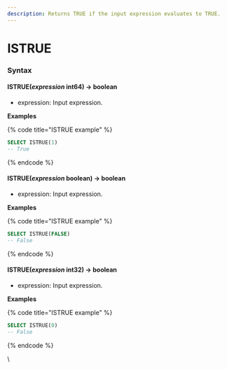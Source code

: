 ```yaml
---
description: Returns TRUE if the input expression evaluates to TRUE.
---
```


# ISTRUE

### Syntax <a href="#syntax" id="syntax"></a>

#### ISTRUE(_expression_ int64) → boolean <a href="#istrueexpression-int64--boolean" id="istrueexpression-int64--boolean"></a>

* expression: Input expression.

**Examples**

{% code title="ISTRUE example" %}
```sql
SELECT ISTRUE(1)
-- True
```
{% endcode %}

#### ISTRUE(_expression_ boolean) → boolean <a href="#istrueexpression-boolean--boolean" id="istrueexpression-boolean--boolean"></a>

* expression: Input expression.

**Examples**

{% code title="ISTRUE example" %}
```sql
SELECT ISTRUE(FALSE)
-- False
```
{% endcode %}

#### ISTRUE(_expression_ int32) → boolean <a href="#istrueexpression-int32--boolean" id="istrueexpression-int32--boolean"></a>

* expression: Input expression.

**Examples**

{% code title="ISTRUE example" %}
```sql
SELECT ISTRUE(0)
-- False
```
{% endcode %}

\
